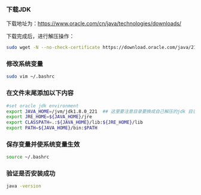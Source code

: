 ### 下载JDK

下载地址为：https://www.oracle.com/cn/java/technologies/downloads/

下载完成后，进行解压操作：
```bash
sudo wget -N --no-check-certificate https://download.oracle.com/java/21/latest/jdk-21_linux-x64_bin.tar.gz && tar -zxvf jdk-21_linux-x64_bin.tar.gz
```
### 修改系统变量
```bash
sudo vim ~/.bashrc
```
### 在文件末尾添加以下内容
```bash
#set oracle jdk environment
export JAVA_HOME=/jvm/jdk1.8.0_221  ## 这里要注意目录要换成自己解压的jdk 目录
export JRE_HOME=${JAVA_HOME}/jre  
export CLASSPATH=.:${JAVA_HOME}/lib:${JRE_HOME}/lib  
export PATH=${JAVA_HOME}/bin:$PATH  
```

### 保存变量并使系统变量生效
```bash
source ~/.bashrc
```

### 验证是否安装成功
```bash
java -version
```
